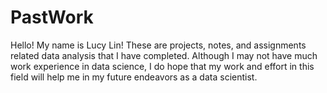 # PastWork
Hello! My name is Lucy Lin!
These are projects, notes, and assignments related data analysis that I have completed. 
Although I may not have much work experience in data science, I do hope that my work and effort in this field will help me in my future endeavors as a data scientist. 
